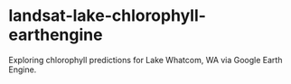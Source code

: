 # landsat-lake-chlorophyll-earthengine
Exploring chlorophyll predictions for Lake Whatcom, WA via Google Earth Engine.
